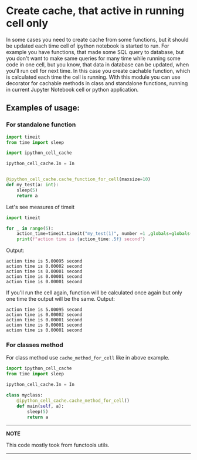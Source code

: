 # Create cache, that active in running cell only
In some cases you need to create cache from some functions, but it should be updated each time cell of ipython notebook is started to run. For example you have functions, that made some SQL query to database, but you don't want to make same queries for many time while running some code in one cell, but you know, that data in database can be updated, when you'll run cell for next time. In this case you create cachable function, which is calculated each time the cell is running. 
With this module you can use decorator for cachable methods in class and standalone functions, running in current Jupyter Notebook cell or python application.

## Examples of usage:

### For standalone function

```python
import timeit
from time import sleep

import ipython_cell_cache

ipython_cell_cache.In = In


@ipython_cell_cache.cache_function_for_cell(maxsize=10)
def my_test(a: int):
    sleep(5)
    return a
```
Let's see measures of timeit
```python
import timeit

for _ in range(5):
    action_time=timeit.timeit("my_test(1)", number =1 ,globals=globals())
    print(f"action time is {action_time:.5f} second")
```
Output:
```
action time is 5.00095 second
action time is 0.00002 second
action time is 0.00001 second
action time is 0.00001 second
action time is 0.00001 second
```
If you'll run the cell again, function will be calculated once again but only one time
the output will be the same.
Output:
```
action time is 5.00095 second
action time is 0.00002 second
action time is 0.00001 second
action time is 0.00001 second
action time is 0.00001 second
```

### For classes method
For class method use `cache_method_for_cell` like in above example.
```python
import ipython_cell_cache
from time import sleep

ipython_cell_cache.In = In

class myclass:
    @ipython_cell_cache.cache_method_for_cell()
    def main(self, a):
        sleep(5)
        return a
```

---
**NOTE**

This code mostly took from functools utils.

---